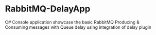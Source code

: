 # RabbitMQ-DelayApp
C# Console application showcase the basic RabbitMQ Producing &amp; Consuming messages with Queue delay using integration of delay plugin
